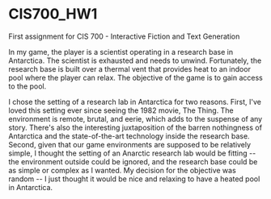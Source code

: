 # CIS700_HW1
First assignment for CIS 700 - Interactive Fiction and Text Generation

In my game, the player is a scientist operating in a research base in Antarctica. The scientist is exhausted and needs to unwind. Fortunately, the research base is built over a thermal vent that provides heat to an indoor pool where the player can relax. The objective of the game is to gain access to the pool.

I chose the setting of a research lab in Antarctica for two reasons. First, I've loved this setting ever since seeing the 1982 movie, The Thing. The environment is remote, brutal, and eerie, which adds to the suspense of any story. There's also the interesting juxtaposition of the barren nothingness of Antarctica and the state-of-the-art technology inside the research base. Second, given that our game environments are supposed to be relatively simple, I thought the setting of an Anarctic research lab would be fitting -- the environment outside could be ignored, and the research base could be as simple or complex as I wanted. My decision for the objective was random -- I just thought it would be nice and relaxing to have a heated pool in Antarctica.
